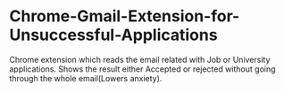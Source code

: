 # Chrome-Gmail-Extension-for-Unsuccessful-Applications
Chrome extension which reads the email related with Job or University applications. Shows the result either Accepted or rejected without going through the whole email(Lowers anxiety).
